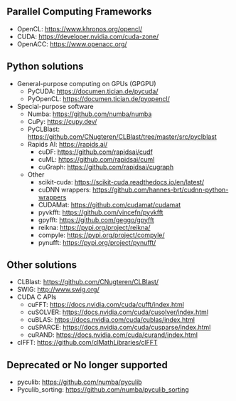 ## Parallel Computing Frameworks

* OpenCL:       https://www.khronos.org/opencl/
* CUDA:         https://developer.nvidia.com/cuda-zone/
* OpenACC:      https://www.openacc.org/

## Python solutions

* General-purpose computing on GPUs (GPGPU)
    * PyCUDA:       https://documen.tician.de/pycuda/
    * PyOpenCL:     https://documen.tician.de/pyopencl/ 
* Special-purpose software
    * Numba:        https://github.com/numba/numba
    * CuPy:         https://cupy.dev/
    * PyCLBlast:    https://github.com/CNugteren/CLBlast/tree/master/src/pyclblast
    * Rapids AI:    https://rapids.ai/
        * cuDF:         https://github.com/rapidsai/cudf
        * cuML:         https://github.com/rapidsai/cuml
        * cuGraph:      https://github.com/rapidsai/cugraph
    * Other
        * scikit-cuda:  https://scikit-cuda.readthedocs.io/en/latest/
        * cuDNN wrappers: https://github.com/hannes-brt/cudnn-python-wrappers
        * CUDAMat:      https://github.com/cudamat/cudamat 
        * pyvkfft:      https://github.com/vincefn/pyvkfft
        * gpyfft:       https://github.com/geggo/gpyfft
        * reikna:       https://pypi.org/project/reikna/
        * compyle:      https://pypi.org/project/compyle/
        * pynufft:      https://pypi.org/project/pynufft/

## Other solutions

* CLBlast:      https://github.com/CNugteren/CLBlast/
* SWIG:         http://www.swig.org/
* CUDA C APIs
    * cuFFT:        https://docs.nvidia.com/cuda/cufft/index.html
    * cuSOLVER:     https://docs.nvidia.com/cuda/cusolver/index.html
    * cuBLAS:       https://docs.nvidia.com/cuda/cublas/index.html
    * cuSPARCE:     https://docs.nvidia.com/cuda/cusparse/index.html
    * cuRAND:       https://docs.nvidia.com/cuda/curand/index.html
* clFFT:        https://github.com/clMathLibraries/clFFT

## Deprecated or No longer supported

* pyculib:          https://github.com/numba/pyculib
* Pyculib_sorting:  https://github.com/numba/pyculib_sorting
